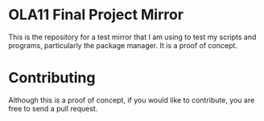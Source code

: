 # OLA11 Final Project Mirror

This is the repository for a test mirror that I am using to test my scripts and
programs, particularly the package manager. It is a proof of concept.

# Contributing

Although this is a proof of concept, if you would like to contribute, you are
free to send a pull request.
